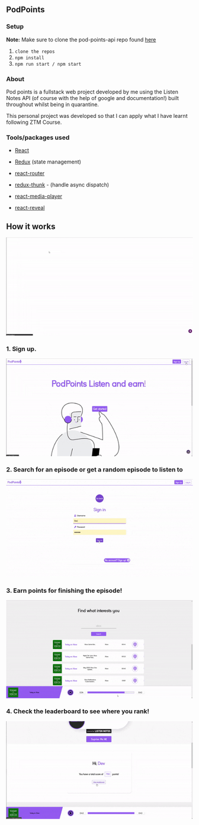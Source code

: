 ## PodPoints

### Setup
<!-- <h3>How to set-up</h3> -->
<b>Note:</b> Make sure to clone the pod-points-api repo found [here]("https://github.com/SNasser97/pod-points-api") 
1. `clone the repos` 
2. `npm install`
3. `npm run start / npm start`

### About

<p>
  Pod points is a fullstack web project developed by me using the Listen Notes API (of course with the help of google and documentation!) built throughout whilst being in quarantine.
</p>
<p>
  This personal project was developed so that I can apply what I have learnt following ZTM Course.
</p>

### Tools/packages used
* [React]("https://create-react-app.dev/")
* [Redux]("https://redux.js.org/") (state management)
* [react-router]("https://reactrouter.com/")
* [redux-thunk]("https://www.npmjs.com/package/redux-thunk") - (handle async dispatch)

* [react-media-player]("https://github.com/souporserious/react-media-player")

* [react-reveal]("https://www.react-reveal.com/")

## How it works
![](gif/home.gif)

### 1. Sign up.
![](gif/form.gif)

### 2. Search for an episode or get a random episode to listen to
![](gif/random+search.gif)

### 3. Earn points for finishing the episode!
![](gif/score.gif)

### 4. Check the leaderboard to see where you rank!
![](gif/leaderboard.gif)
